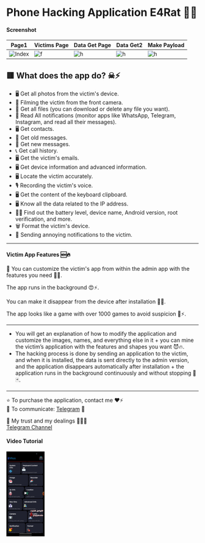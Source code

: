 # Phone Hacking Application E4Rat 🔄🔥 

#### Screenshot

| Page1 | Victims Page | Data Get Page | Data Get2 | Make Payload |
| ---- | -------------- | ------------- | -------------- | ------------- |
| <img src="https://envs.sh/WfB.jpg" alt="Index" width="200" height="15%"> | <img src="https://envs.sh/Wfn.jpg" alt="f" width="200" height="15%"> | <img src="https://envs.sh/WfT.jpg" alt="h" width="200" height="15%"> | <img src="https://img4.teletype.in/files/f8/ed/f8eded3c-2a08-44d3-8464-94a8e6758ef7.jpeg" alt="h" width="200" height="15%"> | <img src="https://envs.sh/Wf4.jpg" alt="h" width="200" height="15%"> |


## 🟥 What does the app do? ☠⚡️

- 🖥 Get all photos from the victim's device.
- 📸 Filming the victim from the front camera.
- 📁 Get all files (you can download or delete any file you want).
- 🔔 Read All notifications (monitor apps like WhatsApp, Telegram, Instagram, and read all their messages).
- 🖥 Get contacts.
- 📜 Get old messages.
- 📨 Get new messages.
- 📞 Get call history.
- 🖥 Get the victim's emails.
- 🖥 Get device information and advanced information.
- 🖥 Locate the victim accurately.
- 🎙️ Recording the victim's voice.
- 🖥 Get the content of the keyboard clipboard.
- 🖥 Know all the data related to the IP address.
- 👩‍💻 Find out the battery level, device name, Android version, root verification, and more.
- 🗑 Format the victim's device.
- 🔔 Sending annoying notifications to the victim.

<hr>

#### Victim App Features 🆕🔥

🤔 You can customize the victim's app from within the admin app with the features you need 🤤✅.

The app runs in the background 😍⚡️.

You can make it disappear from the device after installation 🙈🔥.

The app looks like a game with over 1000 games to avoid suspicion 🤗⚡️.

<hr> 

- You will get an explanation of how to modify the application and customize the images, names, and everything else in it + you can mine the victim’s application with the features and shapes you want 😈🔥.
- The hacking process is done by sending an application to the victim, and when it is installed, the data is sent directly to the admin version, and the application disappears automatically after installation + the application runs in the background continuously and without stopping 📍🃏.

<hr>

⭐️ To purchase the application, contact me ❤️⚡️  
🔵 To communicate: [Telegram](https://t.me/spydroidx) 👦

🔹 My trust and my dealings 📲🔝💜  
[Telegram Channel](https://t.me/D_S4_1)


#### Video Tutorial
<a href="https://github.com/black-demon-dr7/E4Rat-Hack-Phone/blob/main/VID_20241004_124203_630.mp4">
    <img src="https://github.com/black-demon-dr7/E4Rat-Hack-Phone/blob/main/Screenshot_%D9%A2%D9%A0%D9%A2%D9%A4-%D9%A1%D9%A0-%D9%A0%D9%A4-%D9%A1%D9%A3-%D9%A3%D9%A7-%D9%A2%D9%A4-%D9%A3%D9%A0_948cd9899890cbd5c2798760b2b95377.jpg" alt="Video Tutorial" style="width: 20%; max-width: 100px; height: auto;">
</a>
